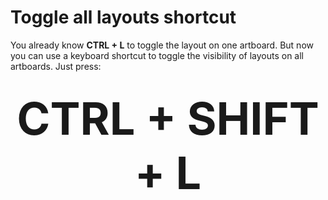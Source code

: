 # Toggle all layouts shortcut
You already know **CTRL + L** to toggle the layout on one artboard. But now you can use a keyboard shortcut to toggle the visibility of layouts on all artboards. Just press:

<br>
<div align="center" style="font-size: 72px;">
 <strong>CTRL + SHIFT + L</strong>
</div>

